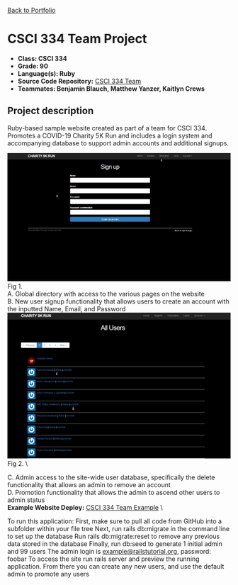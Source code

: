 [Back to Portfolio](./)

CSCI 334 Team Project
===============

-   **Class: CSCI 334** 
-   **Grade: 90**
-   **Language(s): Ruby**
-   **Source Code Repository:** [CSCI 334 Team](https://github.com/paulryanmc/334-Team)  
-   **Teammates: Benjamin Blauch, Matthew Yanzer, Kaitlyn Crews**

## Project description

Ruby-based sample website created as part of a team for CSCI 334.
Promotes a COVID-19 Charity 5K Run and includes a login system and accompanying database to support admin accounts and additional signups.

![334-Team-1](images/team2.png)
Fig 1.  \
A. Global directory with access to the various pages on the website    \
B. New user signup functionality that allows users to create an account with the inputted Name, Email, and Password   \
![334-Team-2](images/team3.png)
Fig 2.  \

C. Admin access to the site-wide user database, specifically the delete functionality that allows an admin to remove an account  \
D. Promotion functionality that allows the admin to ascend other users to admin status  \
**Example Website Deploy:** [CSCI 334 Team Example](http://gentle-caverns-07357.herokuapp.com/)   \


To run this application: First, make sure to pull all code from GitHub into a subfolder within your file tree Next, run rails db:migrate in the command line to set up the database Run rails db:migrate:reset to remove any previous data stored in the database Finally, run db:seed to generate 1 initial admin and 99 users The admin login is example@railstutorial.org, password: foobar To access the site run rails server and preview the running application. From there you can create any new users, and use the default admin to promote any users
